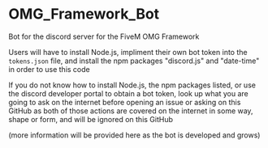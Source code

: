 # OMG_Framework_Bot

Bot for the discord server for the FiveM OMG Framework

Users will have to install Node.js, impliment their own bot token into the `tokens.json` file, and install the npm packages "discord.js" and "date-time" in order to use this code

If you do not know how to install Node.js, the npm packages listed, or use the discord developer portal to obtain a bot token, look up what you are going to ask on the internet before opening an issue or asking on this GitHub as both of those actions are covered on the internet in some way, shape or form, and will be ignored on this GitHub

(more information will be provided here as the bot is developed and grows)
